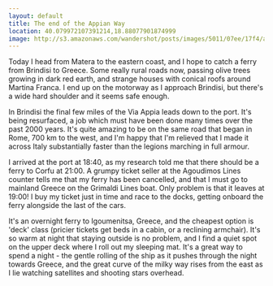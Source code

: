 ```yaml
---
layout: default
title: The end of the Appian Way
location: 40.079972107391214,18.88077901874999
image: http://s3.amazonaws.com/wandershot/posts/images/5011/07ee/17f4/ac00/0200/002b/original/7-18.jpg?1343293422
---
```

Today I head from Matera to the eastern coast, and I hope to catch a ferry from Brindisi to Greece. Some really rural roads now, passing olive trees growing in dark red earth, and strange houses with conical roofs around Martina Franca.
I end up on the motorway as I approach Brindisi, but there's a wide hard shoulder and it seems safe enough.

In Brindisi the final few miles of the Via Appia leads down to the port. It's being resurfaced, a job which must have been done many times over the past 2000 years. It's quite amazing to be on the same road that began in Rome, 700 km to the west, and I'm happy that I'm relieved that I made it across Italy substantially faster than the legions marching in full armour.

I arrived at the port at 18:40, as my research told me that there should be a ferry to Corfu at 21:00. A grumpy ticket seller at the Agoudimos Lines counter tells me that my ferry has been cancelled, and that I must go to mainland Greece on the Grimaldi Lines boat. Only problem is that it leaves at 19:00! I buy my ticket just in time and race to the docks, getting onboard the ferry alongside the last of the cars.

It's an overnight ferry to Igoumenitsa, Greece, and the cheapest option is 'deck' class (pricier tickets get beds in a cabin, or a reclining armchair). It's so warm at night that staying outside is no problem, and I find a quiet spot on the upper deck where I roll out my sleeping mat. It's a great way to spend a night - the gentle rolling of the ship as it pushes through the night towards Greece, and the great curve of the milky way rises from the east as I lie watching satellites and shooting stars overhead.